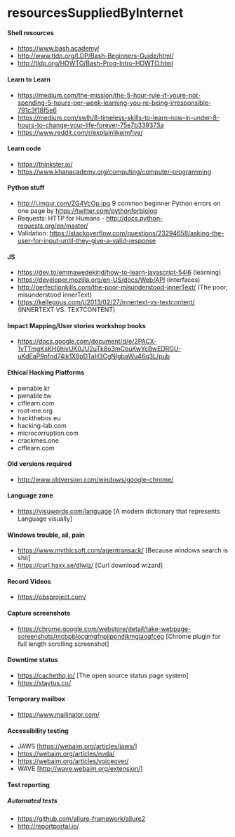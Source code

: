 # resourcesSuppliedByInternet

#### Shell resources
- https://www.bash.academy/
- http://www.tldp.org/LDP/Bash-Beginners-Guide/html/
- http://tldp.org/HOWTO/Bash-Prog-Intro-HOWTO.html

#### Learn to Learn
- https://medium.com/the-mission/the-5-hour-rule-if-youre-not-spending-5-hours-per-week-learning-you-re-being-irresponsible-791c3f18f5e6
- https://medium.com/swlh/8-timeless-skills-to-learn-now-in-under-8-hours-to-change-your-life-forever-75e7b339373a
- https://www.reddit.com/r/explainlikeimfive/

#### Learn code
- https://thinkster.io/
- https://www.khanacademy.org/computing/computer-programming

#### Python stuff
- http://i.imgur.com/ZG4VcOp.jpg 9 common beginner Python errors on one page by https://twitter.com/pythonforbiolog
- Requests: HTTP for Humans - http://docs.python-requests.org/en/master/
- Validation: https://stackoverflow.com/questions/23294658/asking-the-user-for-input-until-they-give-a-valid-response

#### JS
- https://dev.to/emmawedekind/how-to-learn-javascript-54i6 (learning)
- https://developer.mozilla.org/en-US/docs/Web/API (interfaces)
- http://perfectionkills.com/the-poor-misunderstood-innerText/ (The poor, misunderstood innerText)
- https://kellegous.com/j/2013/02/27/innertext-vs-textcontent/ (INNERTEXT VS. TEXTCONTENT)

#### Impact Mapping/User stories workshop books
- https://docs.google.com/document/d/e/2PACX-1vTTmgKsKH6hivUK0JU2uTk8o3mCouKwYcBwEDRGU-uKdEaP9nfnd74ik1X8pDTaH3CgNlgbaWu46q3L/pub

#### Ethical Hacking Platforms
- pwnable.kr
- pwnable.tw
- ctflearn.com
- root-me.org
- hackthebox.eu
- hacking-lab.com
- microcorruption.com
- crackmes.one
- ctflearn.com

#### Old versions required
- http://www.oldversion.com/windows/google-chrome/

#### Language zone
- https://visuwords.com/language [A modern dictionary that represents Language visually]

#### Windows trouble, ail, pain
- https://www.mythicsoft.com/agentransack/ [Because windows search is shit]
- https://curl.haxx.se/dlwiz/ [Curl download wizard]

#### Record Videos
- https://obsproject.com/

#### Capture screenshots
- https://chrome.google.com/webstore/detail/take-webpage-screenshots/mcbpblocgmgfnpjjppndjkmgjaogfceg [Chrome plugin for full length scrolling screenshot]

#### Downtime status 
- https://cachethq.io/ [The open source status page system]
- https://staytus.co/

#### Temporary mailbox
- https://www.mailinator.com/

#### Accessibility testing
- JAWS [https://webaim.org/articles/jaws/]
- https://webaim.org/articles/nvda/
- https://webaim.org/articles/voiceover/
- WAVE [http://wave.webaim.org/extension/]

#### Test reporting
##### Automated tests
- https://github.com/allure-framework/allure2
- http://reportportal.io/
